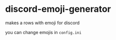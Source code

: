 # discord-emoji-generator
makes a rows with emoji for discord

you can change emojis in `config.ini`
